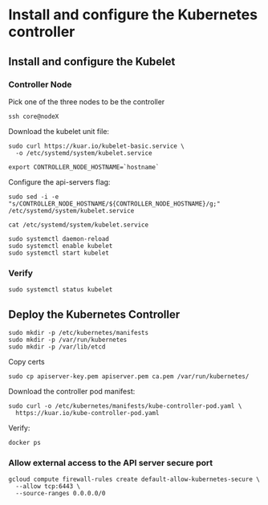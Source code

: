 # Install and configure the Kubernetes controller

## Install and configure the Kubelet

### Controller Node

Pick one of the three nodes to be the controller

```
ssh core@nodeX
```

Download the kubelet unit file:

```
sudo curl https://kuar.io/kubelet-basic.service \
  -o /etc/systemd/system/kubelet.service
```

```
export CONTROLLER_NODE_HOSTNAME=`hostname`
```

Configure the api-servers flag:

```
sudo sed -i -e "s/CONTROLLER_NODE_HOSTNAME/${CONTROLLER_NODE_HOSTNAME}/g;" /etc/systemd/system/kubelet.service
```

```
cat /etc/systemd/system/kubelet.service
```

```
sudo systemctl daemon-reload
sudo systemctl enable kubelet
sudo systemctl start kubelet
```

### Verify

```
sudo systemctl status kubelet
```

## Deploy the Kubernetes Controller

```
sudo mkdir -p /etc/kubernetes/manifests
sudo mkdir -p /var/run/kubernetes
sudo mkdir -p /var/lib/etcd
```

Copy certs

```
sudo cp apiserver-key.pem apiserver.pem ca.pem /var/run/kubernetes/
```

Download the controller pod manifest:

```
sudo curl -o /etc/kubernetes/manifests/kube-controller-pod.yaml \
  https://kuar.io/kube-controller-pod.yaml
```

Verify:

```
docker ps
```

### Allow external access to the API server secure port

```
gcloud compute firewall-rules create default-allow-kubernetes-secure \
  --allow tcp:6443 \
  --source-ranges 0.0.0.0/0
```
